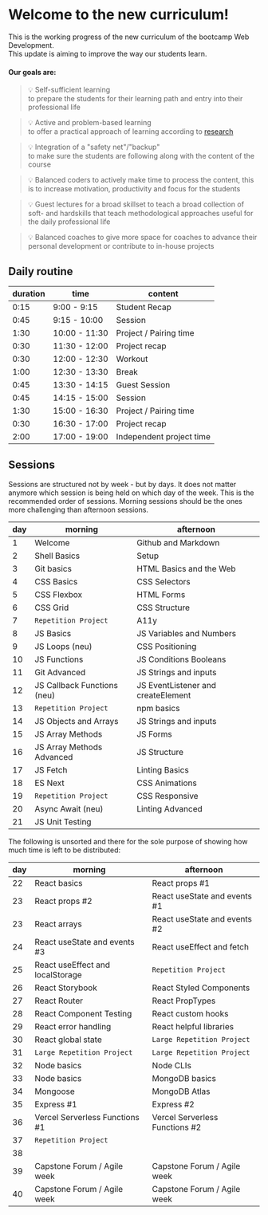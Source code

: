 # Welcome to the new curriculum!

This is the working progress of the new curriculum of the bootcamp Web Development. <br>
This update is aiming to improve the way our students learn. <br>

#### Our goals are:

> 💡 Self-sufficient learning <br>
> to prepare the students for their learning path and entry into their professional life

> 💡 Active and problem-based learning <br>
> to offer a practical approach of learning according to [research](https://teaching.cornell.edu/teaching-resources/engaging-students/problem-based-learning)

> 💡 Integration of a "safety net"/"backup" <br>
> to make sure the students are following along with the content of the course

> 💡 Balanced coders
> to actively make time to process the content, this is to increase motivation, productivity and focus for the students

> 💡 Guest lectures for a broad skillset
> to teach a broad collection of soft- and hardskills that teach methodological approaches useful for the daily professional life

> 💡 Balanced coaches
> to give more space for coaches to advance their personal development or contribute to in-house projects

## Daily routine

| duration | time          | content                  |
| -------- | ------------- | ------------------------ |
| 0:15     | 9:00 - 9:15   | Student Recap            |
| 0:45     | 9:15 - 10:00  | Session                  |
| 1:30     | 10:00 - 11:30 | Project / Pairing time   |
| 0:30     | 11:30 - 12:00 | Project recap            |
| 0:30     | 12:00 - 12:30 | Workout                  |
| 1:00     | 12:30 - 13:30 | Break                    |
| 0:45     | 13:30 - 14:15 | Guest Session            |
| 0:45     | 14:15 - 15:00 | Session                  |
| 1:30     | 15:00 - 16:30 | Project / Pairing time   |
| 0:30     | 16:30 - 17:00 | Project recap            |
| 2:00     | 17:00 - 19:00 | Independent project time |

## Sessions

Sessions are structured not by week - but by days. It does not matter anymore which session is being held on which day of the week. This is the recommended order of sessions.
Morning sessions should be the ones more challenging than afternoon sessions.

| day | morning                     | afternoon                          |
| --- | --------------------------- | ---------------------------------- |
| 1   | Welcome                     | Github and Markdown                |
| 2   | Shell Basics                | Setup                              |
| 3   | Git basics                  | HTML Basics and the Web            |
| 4   | CSS Basics                  | CSS Selectors                      |
| 5   | CSS Flexbox                 | HTML Forms                         |
| 6   | CSS Grid                    | CSS Structure                      |
| 7   | `Repetition Project`        | A11y                               |
| 8   | JS Basics                   | JS Variables and Numbers           |
| 9   | JS Loops (neu)              | CSS Positioning                    |
| 10  | JS Functions                | JS Conditions Booleans             |
| 11  | Git Advanced                | JS Strings and inputs              |
| 12  | JS Callback Functions (neu) | JS EventListener and createElement |
| 13  | `Repetition Project`        | npm basics                         |
| 14  | JS Objects and Arrays       | JS Strings and inputs              |
| 15  | JS Array Methods            | JS Forms                           |
| 16  | JS Array Methods Advanced   | JS Structure                       |
| 17  | JS Fetch                    | Linting Basics                     |
| 18  | ES Next                     | CSS Animations                     |
| 19  | `Repetition Project`        | CSS Responsive                     |
| 20  | Async Await (neu)           | Linting Advanced                   |
| 21  | JS Unit Testing             |                                    |

The following is unsorted and there for the sole purpose of showing how much time is left to be distributed:

| day | morning                          | afternoon                      |
| --- | -------------------------------- | ------------------------------ |
| 22  | React basics                     | React props #1                 |
| 23  | React props #2                   | React useState and events #1   |
| 23  | React arrays                     | React useState and events #2   |
| 24  | React useState and events #3     | React useEffect and fetch      |
| 25  | React useEffect and localStorage | `Repetition Project`           |
| 26  | React Storybook                  | React Styled Components        |
| 27  | React Router                     | React PropTypes                |
| 28  | React Component Testing          | React custom hooks             |
| 29  | React error handling             | React helpful libraries        |
| 30  | React global state               | `Large Repetition Project`     |
| 31  | `Large Repetition Project`       | `Large Repetition Project`     |
| 32  | Node basics                      | Node CLIs                      |
| 33  | Node basics                      | MongoDB basics                 |
| 34  | Mongoose                         | MongoDB Atlas                  |
| 35  | Express #1                       | Express #2                     |
| 36  | Vercel Serverless Functions #1   | Vercel Serverless Functions #2 |
| 37  | `Repetition Project`             |                                |
| 38  |                                  |                                |
| 39  | Capstone Forum / Agile week      | Capstone Forum / Agile week    |
| 40  | Capstone Forum / Agile week      | Capstone Forum / Agile week    |
